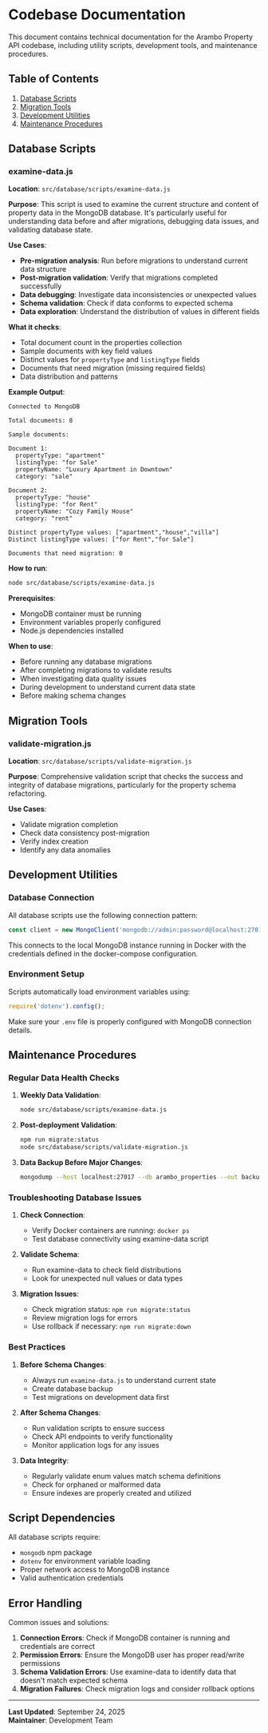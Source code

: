 # Codebase Documentation

This document contains technical documentation for the Arambo Property API codebase, including utility scripts, development tools, and maintenance procedures.

## Table of Contents

1. [Database Scripts](#database-scripts)
2. [Migration Tools](#migration-tools)
3. [Development Utilities](#development-utilities)
4. [Maintenance Procedures](#maintenance-procedures)

## Database Scripts

### examine-data.js

**Location**: `src/database/scripts/examine-data.js`

**Purpose**: This script is used to examine the current structure and content of property data in the MongoDB database. It's particularly useful for understanding data before and after migrations, debugging data issues, and validating database state.

**Use Cases**:
- **Pre-migration analysis**: Run before migrations to understand current data structure
- **Post-migration validation**: Verify that migrations completed successfully
- **Data debugging**: Investigate data inconsistencies or unexpected values
- **Schema validation**: Check if data conforms to expected schema
- **Data exploration**: Understand the distribution of values in different fields

**What it checks**:
- Total document count in the properties collection
- Sample documents with key field values
- Distinct values for `propertyType` and `listingType` fields
- Documents that need migration (missing required fields)
- Data distribution and patterns

**Example Output**:
```
Connected to MongoDB

Total documents: 8

Sample documents:

Document 1:
  propertyType: "apartment"
  listingType: "for Sale"
  propertyName: "Luxury Apartment in Downtown"
  category: "sale"

Document 2:
  propertyType: "house"
  listingType: "for Rent"
  propertyName: "Cozy Family House"
  category: "rent"

Distinct propertyType values: ["apartment","house","villa"]
Distinct listingType values: ["for Rent","for Sale"]

Documents that need migration: 0
```

**How to run**:
```bash
node src/database/scripts/examine-data.js
```

**Prerequisites**:
- MongoDB container must be running
- Environment variables properly configured
- Node.js dependencies installed

**When to use**:
- Before running any database migrations
- After completing migrations to validate results
- When investigating data quality issues
- During development to understand current data state
- Before making schema changes

## Migration Tools

### validate-migration.js

**Location**: `src/database/scripts/validate-migration.js`

**Purpose**: Comprehensive validation script that checks the success and integrity of database migrations, particularly for the property schema refactoring.

**Use Cases**:
- Validate migration completion
- Check data consistency post-migration
- Verify index creation
- Identify any data anomalies

## Development Utilities

### Database Connection

All database scripts use the following connection pattern:
```javascript
const client = new MongoClient('mongodb://admin:password@localhost:27017/arambo_properties?authSource=admin');
```

This connects to the local MongoDB instance running in Docker with the credentials defined in the docker-compose configuration.

### Environment Setup

Scripts automatically load environment variables using:
```javascript
require('dotenv').config();
```

Make sure your `.env` file is properly configured with MongoDB connection details.

## Maintenance Procedures

### Regular Data Health Checks

1. **Weekly Data Validation**:
   ```bash
   node src/database/scripts/examine-data.js
   ```

2. **Post-deployment Validation**:
   ```bash
   npm run migrate:status
   node src/database/scripts/validate-migration.js
   ```

3. **Data Backup Before Major Changes**:
   ```bash
   mongodump --host localhost:27017 --db arambo_properties --out backup/$(date +%Y%m%d)
   ```

### Troubleshooting Database Issues

1. **Check Connection**:
   - Verify Docker containers are running: `docker ps`
   - Test database connectivity using examine-data script

2. **Validate Schema**:
   - Run examine-data to check field distributions
   - Look for unexpected null values or data types

3. **Migration Issues**:
   - Check migration status: `npm run migrate:status`
   - Review migration logs for errors
   - Use rollback if necessary: `npm run migrate:down`

### Best Practices

1. **Before Schema Changes**:
   - Always run `examine-data.js` to understand current state
   - Create database backup
   - Test migrations on development data first

2. **After Schema Changes**:
   - Run validation scripts to ensure success
   - Check API endpoints to verify functionality
   - Monitor application logs for any issues

3. **Data Integrity**:
   - Regularly validate enum values match schema definitions
   - Check for orphaned or malformed data
   - Ensure indexes are properly created and utilized

## Script Dependencies

All database scripts require:
- `mongodb` npm package
- `dotenv` for environment variable loading
- Proper network access to MongoDB instance
- Valid authentication credentials

## Error Handling

Common issues and solutions:

1. **Connection Errors**: Check if MongoDB container is running and credentials are correct
2. **Permission Errors**: Ensure the MongoDB user has proper read/write permissions
3. **Schema Validation Errors**: Use examine-data to identify data that doesn't match expected schema
4. **Migration Failures**: Check migration logs and consider rollback options

---

**Last Updated**: September 24, 2025  
**Maintainer**: Development Team